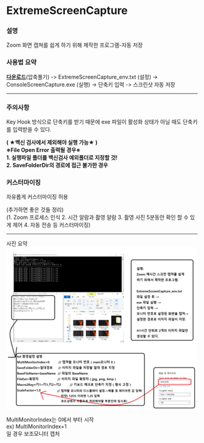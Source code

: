 # ExtremeScreenCapture

### 설명
Zoom 화면 캡쳐를 쉽게 하기 위해 제작한 프로그램-자동 저장   

### 사용법 요약
[**다운로드**](https://github.com/extremecode716/ExtremeScreenCapture/releases/download/1.0/ExtremeScreenCapture_release.7z)(압축풀기) -> ExtremeScreenCapture_env.txt (설정) -> ConsoleScreenCapture.exe (실행) -> 단축키 입력 -> 스크린샷 자동 저장   

***   

### 주의사항   
Key Hook 방식으로 단축키를 받기 때문에
exe 파일이 활성화 상태가 아닐 때도 단축키를 입력받을 수 있다.   

**( ★백신 검사에서 제외해야 실행 가능★ )**   
**※File Open Error 출력될 경우※**   
**1. 실행파일 폴더를 백신검사 예외폴더로 지정할 것!**    
**2. SaveFolderDir의 경로에 접근 불가한 경우**   
   
### 커스터마이징   
자유롭게 커스터마이징 허용

(추가하면 좋은 것들 정리)   
(1. Zoom 프로세스 인식 2. 시간 알람과 촬영 알람 3. 촬영 사진 5분동안 확인 할 수 있게 제어 4. 자동 전송 등 커스터마이징)  
   
***
사진 요약
![이미지](/사진%20설명.PNG)
   
MultiMonitorIndex는 0에서 부터 시작    
ex) MultiMonitorIndex=1   
일 경우 보조모니터 캡처   
